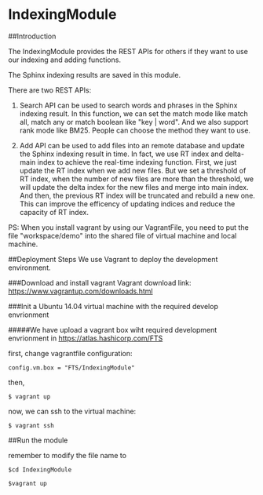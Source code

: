 # IndexingModule  

##Introduction

The IndexingModule provides the REST APIs for others if they want to use our indexing and adding functions. 

The Sphinx indexing results are saved in this module.

There are two REST APIs: 

 1. Search API can be used to search words and phrases in the Sphinx indexing result. In this function, we can set the match mode like match all, match any or match boolean like "key | word". And we also support rank mode like BM25. People can choose the method they want to use.

 2. Add API can be used to add files into an remote database and update the Sphinx indexing result in time. In fact, we use RT index and delta-main index to achieve the real-time indexing function. First, we just update the RT index when we add new files. But we set a threshold of RT index, when the number of new files are more than the threshold, we will update the delta index for the new files and merge into main index. And then, the previous RT index will be truncated and rebuild a new one. This can improve the efficency of updating indices and reduce the capacity of RT index.

PS: When you install vagrant by using our VagrantFile, you need to put the file "workspace/demo" into the shared file of virtual machine and local machine. 

##Deployment Steps
We use Vagrant to deploy the development environment.

###Download and install vagrant
Vagrant download link: https://www.vagrantup.com/downloads.html

###Init a Ubuntu 14.04 virtual machine with the required develop envrionment

#####We have upload a vagrant box wiht required development envrionment in https://atlas.hashicorp.com/FTS

first, change vagrantfile configuration:
```
config.vm.box = "FTS/IndexingModule"
```
then,
```
$ vagrant up
```
now, we can ssh to the virtual machine:
```
$ vagrant ssh
```

##Run the module

remember to modify the file name to 
```
$cd IndexingModule
```
```
$vagrant up
```
